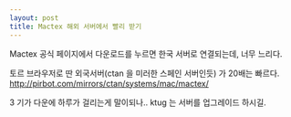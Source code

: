 ```yaml
---
layout: post
title: Mactex 해외 서버에서 빨리 받기
---
```


Mactex 공식 페이지에서 다운로드를 누르면 한국 서버로 연결되는데, 너무 느리다.

토르 브라우저로 딴 외국서버(ctan 을 미러한 스페인 서버인듯) 가 20배는 빠르다.
<http://pirbot.com/mirrors/ctan/systems/mac/mactex/>

3 기가 다운에 하루가 걸리는게 말이되나.. ktug 는 서버를 업그레이드 하시길.
